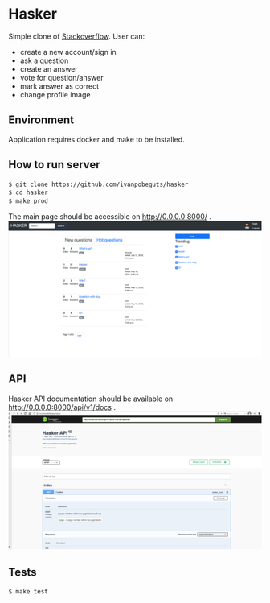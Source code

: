 # Hasker
Simple clone of [Stackoverflow](https://stackoverflow.com). User can:
- create a new account/sign in
- ask a question
- create an answer
- vote for question/answer
- mark answer as correct
- change profile image

## Environment
Application requires docker and make to be installed.

## How to run server
```bash
$ git clone https://github.com/ivanpobeguts/hasker
$ cd hasker
$ make prod
```

The main page should be accessible on http://0.0.0.0:8000/ .
![Main screen](screenshots/main_screen.png?raw=true)

## API
Hasker API documentation should be available on http://0.0.0.0:8000/api/v1/docs .
![API screen](screenshots/api_screen.png?raw=true)

## Tests

```bash
$ make test
```
